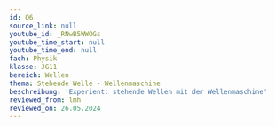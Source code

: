 ```yaml
---
id: Q6
source_link: null
youtube_id: _RNwB5WWOGs
youtube_time_start: null
youtube_time_end: null
fach: Physik
klasse: JG11
bereich: Wellen
thema: Stehende Welle - Wellenmaschine
beschreibung: 'Experient: stehende Wellen mit der Wellenmaschine'
reviewed_from: lmh
reviewed_on: 26.05.2024
---
```

